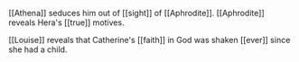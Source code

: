 [[Athena]] seduces him out of [[sight]] of [[Aphrodite]]. [[Aphrodite]] reveals Hera's [[true]] motives.  
  
[[Louise]] reveals that Catherine's [[faith]] in God was shaken [[ever]] since she had a child.